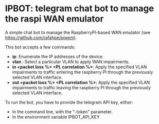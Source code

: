 IPBOT: telegram chat bot to manage the raspi WAN emulator
=========================================================

A simple chat bot to manage the RaspberryPI-based WAN emulator (see https://github.com/rafahpe/piwem).

This bot accepts a few commands:

- **ip**: Enumerate the IP addresses of the device.
- **vlan <VLAN number>**: Select a particular VLAN to apply WAN impairments.
- **in <delay ms> <jitter ms> <packet loss %> <PL correlation %>**: Apply the specified VLAN impairments to traffic entering the raspberry PI through the previously selected VLAN interface.
- **out <delay ms> <jitter ms> <packet loss %> <PL correlation %>**: Apply the specified VLAN impairments to traffic leaving the raspberry PI through the previously selected VLAN interface.

To run the bot, you have to provide the telegram API key, either:

- In the command line, with the "-token" parameter.
- In the environment variable IPBOT_API_KEY
